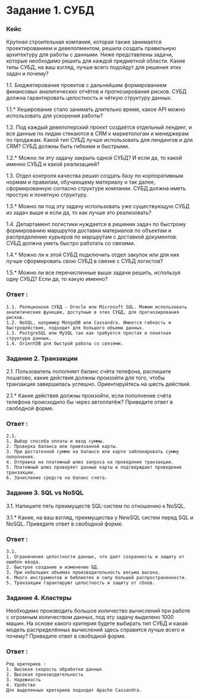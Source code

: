 # Задание 1. СУБД
### Кейс
Крупная строительная компания, которая также занимается проектированием и девелопментом, решила создать правильную архитектуру для работы с данными. Ниже представлены задачи, которые необходимо решить для каждой предметной области.
Какие типы СУБД, на ваш взгляд, лучше всего подойдут для решения этих задач и почему?

1.1. Бюджетирование проектов с дальнейшим формированием финансовых аналитических отчётов и прогнозирования рисков. СУБД должна гарантировать целостность и чёткую структуру данных.

1.1.* Хеширование стало занимать длительно время, какое API можно использовать для ускорения работы?

1.2. Под каждый девелоперский проект создаётся отдельный лендинг, и все данные по лидам стекаются в CRM к маркетологам и менеджерам по продажам. Какой тип СУБД лучше использовать для лендингов и для CRM? СУБД должны быть гибкими и быстрыми.

1.2.* Можно ли эту задачу закрыть одной СУБД? И если да, то какой именно СУБД и какой реализацией?

1.3. Отдел контроля качества решил создать базу по корпоративным нормам и правилам, обучающему материалу и так далее, сформированную согласно структуре компании. СУБД должна иметь простую и понятную структуру.

1.3.* Можно ли под эту задачу использовать уже существующую СУБД из задач выше и если да, то как лучше это реализовать?

1.4. Департамент логистики нуждается в решении задач по быстрому формированию маршрутов доставки материалов по объектам и распределению курьеров по маршрутам с доставкой документов. СУБД должна уметь быстро работать со связями.

1.4.* Можно ли к этой СУБД подключить отдел закупок или для них лучше сформировать свою СУБД в связке с СУБД логистов?

1.5.* Можно ли все перечисленные выше задачи решить, используя одну СУБД? Если да, то какую именно?

### Ответ : 
```
1.1. Реляционная СУБД - Oracle или Microsoft SQL. Можем использовать аналитические функции, доступные в этих СУБД, для прогнозирования рисков.  
1.2. NoSQL, например MongoDB или Cassandra. Имеется гибкость и быстродействие, подходит для большого объема данных.
1.3. PostgreSQL или MySQL так как требуется простая и понятная структура данных.
1.4. OrientDB для быстрой работы со связями.  
```

### Задание 2. Транзакции
2.1. Пользователь пополняет баланс счёта телефона, распишите пошагово, какие действия должны произойти для того, чтобы транзакция завершилась успешно. Ориентируйтесь на шесть действий.

2.1.* Какие действия должны произойти, если пополнение счёта телефона происходило бы через автоплатёж?
Приведите ответ в свободной форме.

### Ответ : 
```
2.1.   
1. Выбор способа оплаты и ввод суммы.  
2. Проверка баланса или привязанной карты.  
3. При достаточной сумме на балансе или карте заблокировать сумму пополнения.  
4. Отправка на платежный шлюз запроса на проведение транзакции.  
5. Платежный шлюз проверяет данные карты и подтверждает проведение транзакции.  
6. Зачисление средств на баланс счета.  
```

### Задание 3. SQL vs NoSQL
3.1. Напишите пять преимуществ SQL-систем по отношению к NoSQL.

3.1.* Какие, на ваш взгляд, преимущества у NewSQL систем перед SQL и NoSQL.
Приведите ответ в свободной форме.

### Ответ : 
```
3.1.  
1. Ограничения целостности данных, что дает сохранность и защиту от ошибок ввода.  
2. Быстрое создание и изменение БД.  
3. При небольших объемах производительность весьма высока.  
4. Много инструментов и библиотек в силу большой распространенности.  
5. Транзакции гарантируют целостность и защиту от сбоев.  

```

### Задание 4. Кластеры
Необходимо производить большое количество вычислений при работе с огромным количеством данных, под эту задачу выделено 1000 машин.
На основе какого критерия будете выбирать тип СУБД и какая модель распределённых вычислений здесь справится лучше всего и почему?
Приведите ответ в свободной форме.

### Ответ : 
```
Ряд критериев :
1. Высокая скорость обработки данных
2. Высокая производительность
3. Надежность
4. Удобство
Для выделенных критериев подходит Apache Cassandra. 
```

